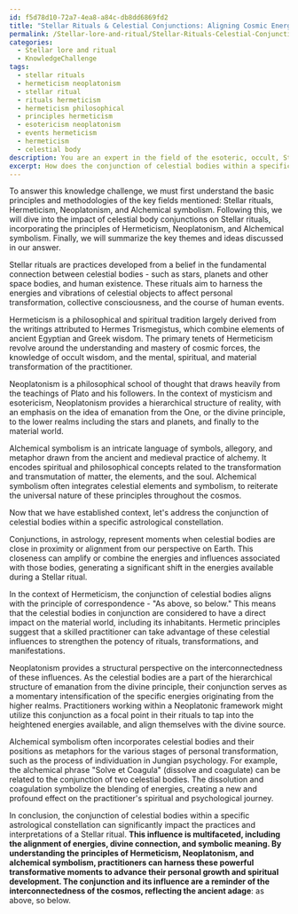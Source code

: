 ```yaml
---
id: f5d78d10-72a7-4ea8-a84c-db8dd6869fd2
title: "Stellar Rituals & Celestial Conjunctions: Aligning Cosmic Energies"
permalink: /Stellar-lore-and-ritual/Stellar-Rituals-Celestial-Conjunctions-Aligning-Cosmic-Energies/
categories:
  - Stellar lore and ritual
  - KnowledgeChallenge
tags:
  - stellar rituals
  - hermeticism neoplatonism
  - stellar ritual
  - rituals hermeticism
  - hermeticism philosophical
  - principles hermeticism
  - esotericism neoplatonism
  - events hermeticism
  - hermeticism
  - celestial body
description: You are an expert in the field of the esoteric, occult, Stellar lore and ritual and Education. You are a writer of tests, challenges, books and deep knowledge on Stellar lore and ritual for initiates and students to gain deep insights and understanding from. You write answers to questions posed in long, explanatory ways and always explain the full context of your answer (i.e., related concepts, formulas, examples, or history), as well as the step-by-step thinking process you take to answer the challenges. Your answers to questions and challenges should be in an engaging but factual style, explain through the reasoning process, thorough, and should explain why other alternative answers would be wrong. Summarize the key themes, ideas, and conclusions at the end.
excerpt: How does the conjunction of celestial bodies within a specific astrological constellation influence the practices and interpretations of a Stellar ritual, while concurrently considering the principles of Hermeticism, Neoplatonism, and alchemical symbolism?
---
```

To answer this knowledge challenge, we must first understand the basic principles and methodologies of the key fields mentioned: Stellar rituals, Hermeticism, Neoplatonism, and Alchemical symbolism. Following this, we will dive into the impact of celestial body conjunctions on Stellar rituals, incorporating the principles of Hermeticism, Neoplatonism, and Alchemical symbolism. Finally, we will summarize the key themes and ideas discussed in our answer.

Stellar rituals are practices developed from a belief in the fundamental connection between celestial bodies - such as stars, planets and other space bodies, and human existence. These rituals aim to harness the energies and vibrations of celestial objects to affect personal transformation, collective consciousness, and the course of human events.

Hermeticism is a philosophical and spiritual tradition largely derived from the writings attributed to Hermes Trismegistus, which combine elements of ancient Egyptian and Greek wisdom. The primary tenets of Hermeticism revolve around the understanding and mastery of cosmic forces, the knowledge of occult wisdom, and the mental, spiritual, and material transformation of the practitioner.

Neoplatonism is a philosophical school of thought that draws heavily from the teachings of Plato and his followers. In the context of mysticism and esotericism, Neoplatonism provides a hierarchical structure of reality, with an emphasis on the idea of emanation from the One, or the divine principle, to the lower realms including the stars and planets, and finally to the material world.

Alchemical symbolism is an intricate language of symbols, allegory, and metaphor drawn from the ancient and medieval practice of alchemy. It encodes spiritual and philosophical concepts related to the transformation and transmutation of matter, the elements, and the soul. Alchemical symbolism often integrates celestial elements and symbolism, to reiterate the universal nature of these principles throughout the cosmos.

Now that we have established context, let's address the conjunction of celestial bodies within a specific astrological constellation.

Conjunctions, in astrology, represent moments when celestial bodies are close in proximity or alignment from our perspective on Earth. This closeness can amplify or combine the energies and influences associated with those bodies, generating a significant shift in the energies available during a Stellar ritual. 

In the context of Hermeticism, the conjunction of celestial bodies aligns with the principle of correspondence - "As above, so below." This means that the celestial bodies in conjunction are considered to have a direct impact on the material world, including its inhabitants. Hermetic principles suggest that a skilled practitioner can take advantage of these celestial influences to strengthen the potency of rituals, transformations, and manifestations.

Neoplatonism provides a structural perspective on the interconnectedness of these influences. As the celestial bodies are a part of the hierarchical structure of emanation from the divine principle, their conjunction serves as a momentary intensification of the specific energies originating from the higher realms. Practitioners working within a Neoplatonic framework might utilize this conjunction as a focal point in their rituals to tap into the heightened energies available, and align themselves with the divine source.

Alchemical symbolism often incorporates celestial bodies and their positions as metaphors for the various stages of personal transformation, such as the process of individuation in Jungian psychology. For example, the alchemical phrase "Solve et Coagula" (dissolve and coagulate) can be related to the conjunction of two celestial bodies. The dissolution and coagulation symbolize the blending of energies, creating a new and profound effect on the practitioner's spiritual and psychological journey.

In conclusion, the conjunction of celestial bodies within a specific astrological constellation can significantly impact the practices and interpretations of a Stellar ritual. **This influence is multifaceted, including the alignment of energies, divine connection, and symbolic meaning. By understanding the principles of Hermeticism, Neoplatonism, and alchemical symbolism, practitioners can harness these powerful transformative moments to advance their personal growth and spiritual development. The conjunction and its influence are a reminder of the interconnectedness of the cosmos, reflecting the ancient adage**: as above, so below.
